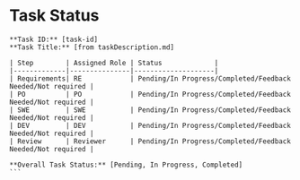 # Task Status

    **Task ID:** [task-id]
    **Task Title:** [from taskDescription.md]

    | Step        | Assigned Role | Status             |
    |-------------|---------------|--------------------|
    | Requirements| RE            | Pending/In Progress/Completed/Feedback Needed/Not required |
    | PO          | PO            | Pending/In Progress/Completed/Feedback Needed/Not required |
    | SWE         | SWE           | Pending/In Progress/Completed/Feedback Needed/Not required |
    | DEV         | DEV           | Pending/In Progress/Completed/Feedback Needed/Not required |
    | Review      | Reviewer      | Pending/In Progress/Completed/Feedback Needed/Not required |

    **Overall Task Status:** [Pending, In Progress, Completed]
    ```